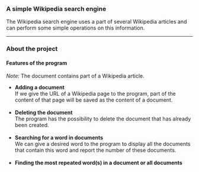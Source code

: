 ### A simple Wikipedia search engine
The Wikipedia search engine uses a part of several Wikipedia articles and can perform some simple operations on this information.
***
### About the project
#### Features of the program
_Note:_ The document contains part of a Wikipedia article.
* **Adding a document**
<br/>If we give the URL of a Wikipedia page to the program, part of the content of that page will be saved as the content of a document.<br/><br/>
* **Deleting the document**
<br/>The program has the possibility to delete the document that has already been created.<br/><br/>
* **Searching for a word in documents**
<br/>We can give a desired word to the program to display all the documents that contain this word and report the number of these documents.<br/><br/>
* **Finding the most repeated word(s) in a document or all documents**
